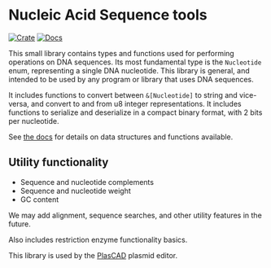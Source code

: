 # Nucleic Acid Sequence tools

[![Crate](https://img.shields.io/crates/v/na_seq.svg)](https://crates.io/crates/na_seq)
[![Docs](https://docs.rs/na_seq/badge.svg)](https://docs.rs/na_seq)

This small library contains types and functions used for performing operations on DNA sequences. Its most fundamental type is the `Nucleotide` enum, representing a single DNA nucleotide. This library is general, and intended to be used by any program or library that uses DNA sequences.

It includes functions to convert between `&[Nucleotide]` to string and vice-versa, and convert to and from u8 integer representations. It includes functions to serialize and deserialize in a compact binary format, with 2 bits per nucleotide.

See [the docs](https://docs.rs/na_seq) for details on data structures and functions available.


## Utility functionality
- Sequence and nucleotide complements
- Sequence and nucleotide weight
- GC content

We may add alignment, sequence searches, and other utility features in the future.

Also includes restriction enzyme functionality basics.



This library is used by the [PlasCAD](https://github.com/David-OConnor/plascad) plasmid editor.